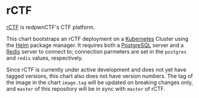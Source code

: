 # rCTF

[rCTF][rctf] is redpwnCTF's CTF platform.

This chart bootstraps an rCTF deployment on a [Kubernetes][k8s] Cluster using
the [Helm][helm] package manager. It requires both a [PostgreSQL][postgres]
server and a [Redis][redis] server to connect to; connection parmeters are set
in the `postgres` and `redis` values, respectively.

Since rCTF is currently under active development and does not yet have tagged
versions, this chart also does not have version numbers. The tag of the image in
the chart `image.tag` will be updated on breaking changes only, and `master` of
this repository will be in sync with `master` of rCTF.

[rctf]: https://github.com/redpwn/rctf
[k8s]: https://kubernetes.io
[helm]: https://helm.sh
[postgres]: https://www.postgresql.org
[redis]: https://redis.io
